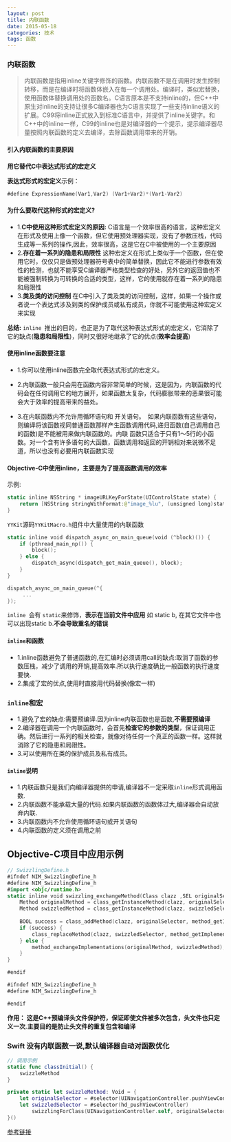 ```yaml
---
layout: post
title: 内联函数
date: 2015-05-18
categories: 技术
tags: 函数
---
```


### 内联函数
>内联函数是指用inline关键字修饰的函数。内联函数不是在调用时发生控制转移，而是在编译时将函数体嵌入在每一个调用处。编译时，类似宏替换，使用函数体替换调用处的函数名。C语言原本是不支持inline的，但C++中原生对inline的支持让很多C编译器也为C语言实现了一些支持inline语义的扩展。C99将inline正式放入到标准C语言中，并提供了inline关键字。和C++中的inline一样，C99的inline也是对编译器的一个提示，提示编译器尽量按照内联函数的定义去编译，去除函数调用带来的开销。

#### 引入内联函数的主要原因
**用它替代C中表达式形式的宏定义**

**表达式形式的宏定义**示例： 
```swift
#define ExpressionName(Var1,Var2) (Var1+Var2)*(Var1-Var2)
```

#### 为什么要取代这种形式的宏定义?

- 1.**C中使用这种形式宏定义的原因:**
C语言是一个效率很高的语言，这种宏定义在形式及使用上像一个函数，但它使用预处理器实现，没有了参数压栈，代码生成等一系列的操作,因此，效率很高，这是它在C中被使用的一个主要原因
- 2.**存在着一系列的隐患和局限性**
这种宏定义在形式上类似于一个函数，但在使用它时，仅仅只是做预处理器符号表中的简单替换，因此它不能进行参数有效性的检测，也就不能享受C编译器严格类型检查的好处，另外它的返回值也不能被强制转换为可转换的合适的类型，这样，它的使用就存在着一系列的隐患和局限性
- 3.**类及类的访问控制**
在C中引入了类及类的访问控制，这样，如果一个操作或者说一个表达式涉及到类的保护成员或私有成员，你就不可能使用这种宏定义来实现

**总结:** `inline `推出的目的，也正是为了取代这种表达式形式的宏定义，它消除了它的缺点(**隐患和局限性**)，同时又很好地继承了它的优点(**效率会提高**)

#### 使用inline函数要注意

- 1.你可以使用inline函数完全取代表达式形式的宏定义。

- 2.内联函数一般只会用在函数内容非常简单的时候，这是因为，内联函数的代码会在任何调用它的地方展开，如果函数太复杂，代码膨胀带来的恶果很可能会大于效率的提高带来的益处。

- 3.在内联函数内不允许用循环语句和 开关语句。　如果内联函数有这些语句，则编译将该函数视同普通函数那样产生函数调用代码,递归函数(自己调用自己的函数)是不能被用来做内联函数的。内联 函数只适合于只有1～5行的小函数。对一个含有许多语句的大函数，函数调用和返回的开销相对来说微不足道，所以也没有必要用内联函数实现

#### Objective-C中使用inline，主要是为了提高函数调用的效率
示例:
```swift
static inline NSString * imageURLKeyForState(UIControlState state) {
    return [NSString stringWithFormat:@"image_%lu", (unsigned long)state];
}
```

`YYKit`源码`YYKitMacro.h`组件中大量使用的内联函数
```swift
static inline void dispatch_async_on_main_queue(void (^block)()) {
    if (pthread_main_np()) {
        block();
    } else {
        dispatch_async(dispatch_get_main_queue(), block);
    }
}
```

```swift
dispatch_async_on_main_queue(^{
     ...
});
```

`inline `会有 `static`来修饰，**表示在当前文件中应用**
如 static b, 在其它文件中也可以出现static b.**不会导致重名的错误**

#### `inline`和函数

- 1.inline函数避免了普通函数的,在汇编时必须调用call的缺点:取消了函数的参数压栈，减少了调用的开销,提高效率.所以执行速度确比一般函数的执行速度要快.
- 2.集成了宏的优点,使用时直接用代码替换(像宏一样)

### `inline`和宏
- 1.避免了宏的缺点:需要预编译.因为inline内联函数也是函数,**不需要预编译**
- 2.编译器在调用一个内联函数时，会首先**检查它的参数的类型**，保证调用正确。然后进行一系列的相关检查，就像对待任何一个真正的函数一样。这样就消除了它的隐患和局限性。
- 3.可以使用所在类的保护成员及私有成员。

#### `inline`说明
- 1.内联函数只是我们向编译器提供的申请,编译器不一定采取`inline`形式调用函数.
- 2.内联函数不能承载大量的代码.如果内联函数的函数体过大,编译器会自动放弃内联.
- 3.内联函数内不允许使用循环语句或开关语句
- 4.内联函数的定义须在调用之前

## Objective-C项目中应用示例
```swift
// SwizzlingDefine.h
#ifndef NIM_SwizzlingDefine_h
#define NIM_SwizzlingDefine_h
#import <objc/runtime.h>
static inline void swizzling_exchangeMethod(Class clazz ,SEL originalSelector, SEL swizzledSelector){
    Method originalMethod = class_getInstanceMethod(clazz, originalSelector);
    Method swizzledMethod = class_getInstanceMethod(clazz, swizzledSelector);
    
    BOOL success = class_addMethod(clazz, originalSelector, method_getImplementation(swizzledMethod), method_getTypeEncoding(swizzledMethod));
    if (success) {
        class_replaceMethod(clazz, swizzledSelector, method_getImplementation(originalMethod), method_getTypeEncoding(originalMethod));
    } else {
        method_exchangeImplementations(originalMethod, swizzledMethod);
    }
}

#endif
```

```swift
#ifndef NIM_SwizzlingDefine_h
#define NIM_SwizzlingDefine_h

#endif
```
**作用： 这是C++预编译头文件保护符，保证即使文件被多次包含，头文件也只定义一次.主要目的是防止头文件的重复包含和编译**


### Swift 没有内联函数一说,默认编译器自动对函数优化

```swift
// 调用示例
static func classInitial() {
    swizzleMethod
} 

private static let swizzleMethod: Void = {
    let originalSelector = #selector(UINavigationController.pushViewController(_:animated:))
    let swizzledSelector = #selector(hd_pushViewController)
        swizzlingForClass(UINavigationController.self, originalSelector: originalSelector, swizzledSelector: swizzledSelector)
}()
```

[参考链接](https://blog.csdn.net/Lea__DongYang/article/details/79808443)
